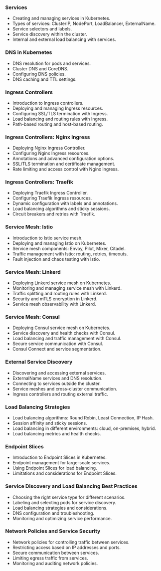 
### Services
- Creating and managing services in Kubernetes.
- Types of services: ClusterIP, NodePort, LoadBalancer, ExternalName.
- Service selectors and labels.
- Service discovery within the cluster.
- Internal and external load balancing with services.

### DNS in Kubernetes
- DNS resolution for pods and services.
- Cluster DNS and CoreDNS.
- Configuring DNS policies.
- DNS caching and TTL settings.

### Ingress Controllers
- Introduction to Ingress controllers.
- Deploying and managing Ingress resources.
- Configuring SSL/TLS termination with Ingress.
- Load balancing and routing rules with Ingress.
- Path-based routing and host-based routing.

### Ingress Controllers: Nginx Ingress
- Deploying Nginx Ingress Controller.
- Configuring Nginx Ingress resources.
- Annotations and advanced configuration options.
- SSL/TLS termination and certificate management.
- Rate limiting and access control with Nginx Ingress.

### Ingress Controllers: Traefik
- Deploying Traefik Ingress Controller.
- Configuring Traefik Ingress resources.
- Dynamic configuration with labels and annotations.
- Load balancing algorithms and sticky sessions.
- Circuit breakers and retries with Traefik.

### Service Mesh: Istio
- Introduction to Istio service mesh.
- Deploying and managing Istio on Kubernetes.
- Service mesh components: Envoy, Pilot, Mixer, Citadel.
- Traffic management with Istio: routing, retries, timeouts.
- Fault injection and chaos testing with Istio.

### Service Mesh: Linkerd
- Deploying Linkerd service mesh on Kubernetes.
- Monitoring and managing service mesh with Linkerd.
- Traffic splitting and routing rules with Linkerd.
- Security and mTLS encryption in Linkerd.
- Service mesh observability with Linkerd.

### Service Mesh: Consul
- Deploying Consul service mesh on Kubernetes.
- Service discovery and health checks with Consul.
- Load balancing and traffic management with Consul.
- Secure service communication with Consul.
- Consul Connect and service segmentation.

### External Service Discovery
- Discovering and accessing external services.
- ExternalName services and DNS resolution.
- Connecting to services outside the cluster.
- Service meshes and cross-cluster communication.
- Ingress controllers and routing external traffic.

### Load Balancing Strategies
- Load balancing algorithms: Round Robin, Least Connection, IP Hash.
- Session affinity and sticky sessions.
- Load balancing in different environments: cloud, on-premises, hybrid.
- Load balancing metrics and health checks.

### Endpoint Slices
- Introduction to Endpoint Slices in Kubernetes.
- Endpoint management for large-scale services.
- Using Endpoint Slices for load balancing.
- Limitations and considerations for Endpoint Slices.

### Service Discovery and Load Balancing Best Practices
- Choosing the right service type for different scenarios.
- Labeling and selecting pods for service discovery.
- Load balancing strategies and considerations.
- DNS configuration and troubleshooting.
- Monitoring and optimizing service performance.

### Network Policies and Service Security
- Network policies for controlling traffic between services.
- Restricting access based on IP addresses and ports.
- Secure communication between services.
- Limiting egress traffic from services.
- Monitoring and auditing network policies.
